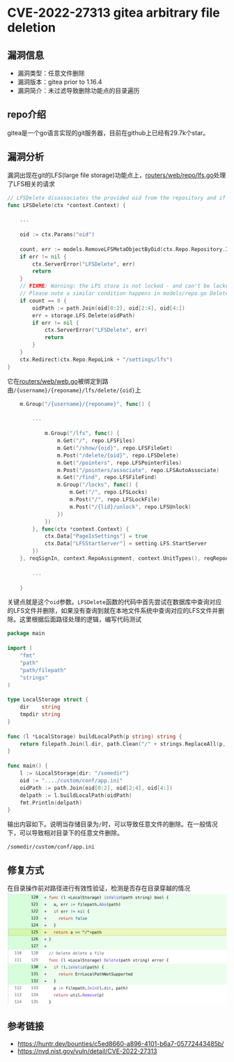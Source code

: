 # CVE-2022-27313 gitea arbitrary file deletion

## 漏洞信息

- 漏洞类型：任意文件删除
- 漏洞版本：gitea prior to 1.16.4
- 漏洞简介：未过滤导致删除功能点的目录遍历

## repo介绍
gitea是一个go语言实现的git服务器，目前在github上已经有29.7k个star。

## 漏洞分析
漏洞出现在git的LFS(large file storage)功能点上，[routers/web/repo/lfs.go](https://github.com/go-gitea/gitea/blob/main/routers/web/repo/lfs.go)处理了LFS相关的请求
```go
// LFSDelete disassociates the provided oid from the repository and if the lfs file is no longer associated with any repositories - deletes it
func LFSDelete(ctx *context.Context) {

    ...

	oid := ctx.Params("oid")

	count, err := models.RemoveLFSMetaObjectByOid(ctx.Repo.Repository.ID, oid)
	if err != nil {
		ctx.ServerError("LFSDelete", err)
		return
	}
	// FIXME: Warning: the LFS store is not locked - and can't be locked - there could be a race condition here
	// Please note a similar condition happens in models/repo.go DeleteRepository
	if count == 0 {
		oidPath := path.Join(oid[0:2], oid[2:4], oid[4:])
		err = storage.LFS.Delete(oidPath)
		if err != nil {
			ctx.ServerError("LFSDelete", err)
			return
		}
	}
	ctx.Redirect(ctx.Repo.RepoLink + "/settings/lfs")
}
```
它在[routers/web/web.go]()被绑定到路由`/{username}/{reponame}/lfs/delete/{oid}`上
```go
	m.Group("/{username}/{reponame}", func() {
        
        ...

			m.Group("/lfs", func() {
				m.Get("/", repo.LFSFiles)
				m.Get("/show/{oid}", repo.LFSFileGet)
				m.Post("/delete/{oid}", repo.LFSDelete)
				m.Get("/pointers", repo.LFSPointerFiles)
				m.Post("/pointers/associate", repo.LFSAutoAssociate)
				m.Get("/find", repo.LFSFileFind)
				m.Group("/locks", func() {
					m.Get("/", repo.LFSLocks)
					m.Post("/", repo.LFSLockFile)
					m.Post("/{lid}/unlock", repo.LFSUnlock)
				})
			})
		}, func(ctx *context.Context) {
			ctx.Data["PageIsSettings"] = true
			ctx.Data["LFSStartServer"] = setting.LFS.StartServer
		})
	}, reqSignIn, context.RepoAssignment, context.UnitTypes(), reqRepoAdmin, context.RepoRef())
        
        ...

    }
```
关键点就是这个`oid`参数。`LFSDelete`函数的代码中首先尝试在数据库中查询对应的LFS文件并删除，如果没有查询到就在本地文件系统中查询对应的LFS文件并删除。这里根据后面路径处理的逻辑，编写代码测试
```go
package main

import (
	"fmt"
	"path"
	"path/filepath"
	"strings"
)

type LocalStorage struct {
	dir    string
	tmpdir string
}

func (l *LocalStorage) buildLocalPath(p string) string {
	return filepath.Join(l.dir, path.Clean("/" + strings.ReplaceAll(p, "\\", "/"))[1:])
}

func main() {
	l := &LocalStorage{dir: "/somedir"}
	oid := "..../custom/conf/app.ini"
	oidPath := path.Join(oid[0:2], oid[2:4], oid[4:])
	delpath := l.buildLocalPath(oidPath)
	fmt.Println(delpath)
}
```
输出内容如下。说明当存储目录为`/`时，可以导致任意文件的删除。在一般情况下，可以导致相对目录下的任意文件删除。
```
/somedir/custom/conf/app.ini
```

## 修复方式
在目录操作前对路径进行有效性验证，检测是否存在目录穿越的情况
![image](images/1.png)

## 参考链接
- https://huntr.dev/bounties/c5ed8660-a896-4101-b6a7-05772443485b/
- https://nvd.nist.gov/vuln/detail/CVE-2022-27313
